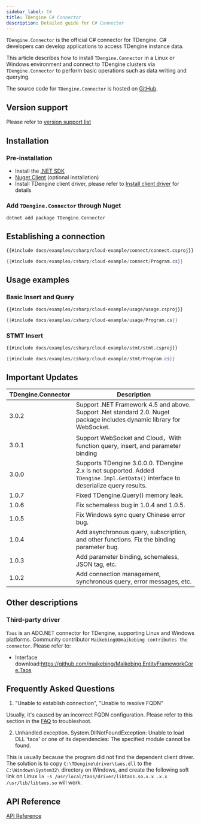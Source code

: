 ```yaml
---
sidebar_label: C#
title: TDengine C# Connector
description: Detailed guide for C# Connector
---
```


 `TDengine.Connector` is the official C# connector for TDengine. C# developers can develop applications to access TDengine instance data.

This article describes how to install `TDengine.Connector` in a Linux or Windows environment and connect to TDengine clusters via `TDengine.Connector` to perform basic operations such as data writing and querying.

The source code for `TDengine.Connector` is hosted on [GitHub](https://github.com/taosdata/taos-connector-dotnet/tree/3.0).

## Version support

Please refer to [version support list](/reference/connector#version-support)

## Installation

### Pre-installation

* Install the [.NET SDK](https://dotnet.microsoft.com/download)
* [Nuget Client](https://docs.microsoft.com/en-us/nuget/install-nuget-client-tools) (optional installation)
* Install TDengine client driver, please refer to [Install client driver](/reference/connector/#install-client-driver) for details

### Add `TDengine.Connector` through Nuget

```bash
dotnet add package TDengine.Connector
```

## Establishing a connection

``` XML
{{#include docs/examples/csharp/cloud-example/connect/connect.csproj}}
```

``` csharp
{{#include docs/examples/csharp/cloud-example/connect/Program.cs}}
```

## Usage examples

### Basic Insert and Query

``` XML
{{#include docs/examples/csharp/cloud-example/usage/usage.csproj}}
```

```C#
{{#include docs/examples/csharp/cloud-example/usage/Program.cs}}
```

### STMT Insert

``` XML
{{#include docs/examples/csharp/cloud-example/stmt/stmt.csproj}}
```

```C#
{{#include docs/examples/csharp/cloud-example/stmt/Program.cs}}
```

## Important Updates

| TDengine.Connector | Description |
|--------------------|--------------------------------|
|        3.0.2       | Support .NET Framework 4.5 and above. Support .Net standard 2.0. Nuget package includes dynamic library for WebSocket.|
|        3.0.1       | Support WebSocket and Cloud，With function query, insert, and parameter binding|
|        3.0.0       | Supports TDengine 3.0.0.0. TDengine 2.x is not supported. Added `TDengine.Impl.GetData()` interface to deserialize query results. |
|        1.0.7       | Fixed TDengine.Query() memory leak. |
| 1.0.6 | Fix schemaless bug in 1.0.4 and 1.0.5. |
| 1.0.5 | Fix Windows sync query Chinese error bug. | 1.0.4 | Fix schemaless bug.   |
| 1.0.4 | Add asynchronous query, subscription, and other functions. Fix the binding parameter bug.    |
| 1.0.3 | Add parameter binding, schemaless, JSON tag, etc. |
| 1.0.2 | Add connection management, synchronous query, error messages, etc.   |

## Other descriptions

### Third-party driver

`Taos` is an ADO.NET connector for TDengine, supporting Linux and Windows platforms. Community contributor `Maikebing@@maikebing contributes the connector`. Please refer to:

* Interface download:<https://github.com/maikebing/Maikebing.EntityFrameworkCore.Taos>

## Frequently Asked Questions

1. "Unable to establish connection", "Unable to resolve FQDN"

  Usually, it's caused by an incorrect FQDN configuration. Please refer to this section in the [FAQ](https://docs.tdengine.com/2.4/train-faq/faq/#2-how-to-handle-unable-to-establish-connection) to troubleshoot.

2. Unhandled exception. System.DllNotFoundException: Unable to load DLL 'taos' or one of its dependencies: The specified module cannot be found.

  This is usually because the program did not find the dependent client driver. The solution is to copy `C:\TDengine\driver\taos.dll` to the `C:\Windows\System32\` directory on Windows, and create the following soft link on Linux `ln -s /usr/local/taos/driver/libtaos.so.x.x .x.x /usr/lib/libtaos.so` will work.

## API Reference

[API Reference](https://docs.taosdata.com/api/connector-csharp/html/860d2ac1-dd52-39c9-e460-0829c4e5a40b.htm)
